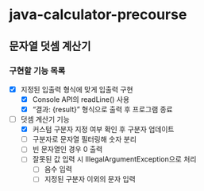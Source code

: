 # java-calculator-precourse
## 문자열 덧셈 계산기
### 구현할 기능 목록

- [x]  지정된 입출력 형식에 맞게 입출력 구현
    - [x]  Console API의 readLine() 사용
    - [x]  “결과: {result}” 형식으로 출력 후 프로그램 종료
- [ ]  덧셈 계산기 기능
    - [x]  커스텀 구분자 지정 여부 확인 후 구분자 업데이트
    - [ ]  구분자로 문자열 필터링해 숫자 분리
    - [ ]  빈 문자열인 경우 0 출력
    - [ ]  잘못된 값 입력 시 IllegalArgumentException으로 처리
        - [ ]  음수 입력
        - [ ]  지정된 구분자 이외의 문자 입력